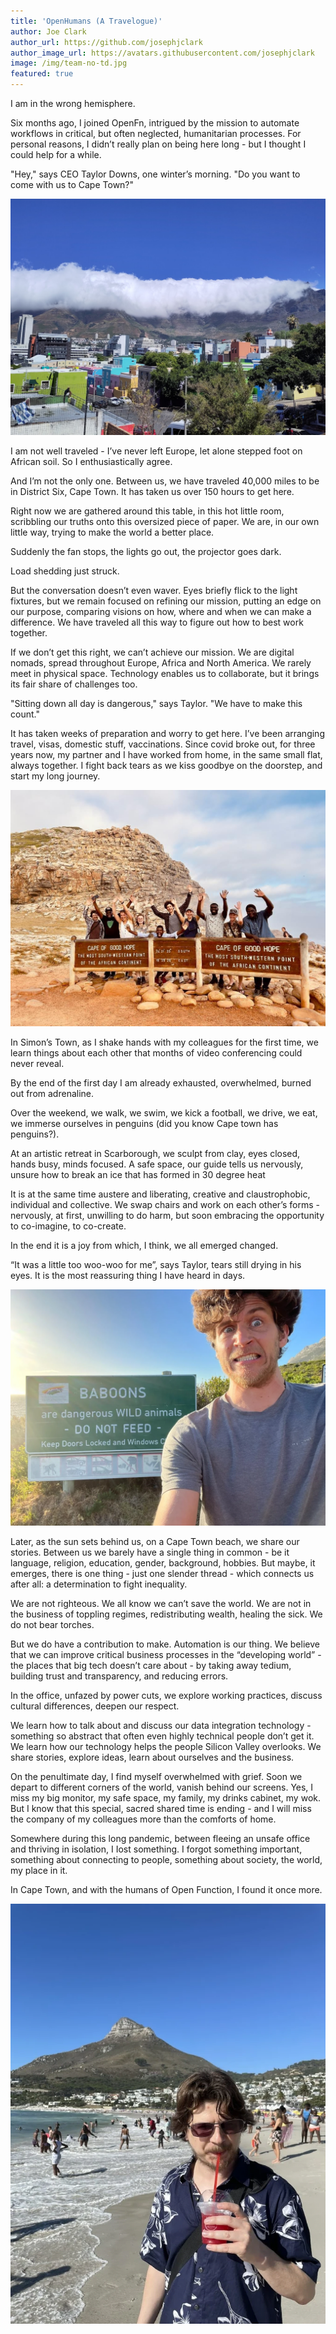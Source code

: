 ```yaml
---
title: 'OpenHumans (A Travelogue)'
author: Joe Clark
author_url: https://github.com/josephjclark
author_image_url: https://avatars.githubusercontent.com/josephjclark
image: /img/team-no-td.jpg
featured: true
---
```


I am in the wrong hemisphere.

Six months ago, I joined OpenFn, intrigued by the mission to automate workflows
in critical, but often neglected, humanitarian processes. For personal reasons,
I didn’t really plan on being here long - but I thought I could help for a
while.

"Hey," says CEO Taylor Downs, one winter’s morning. "Do you want to come with us
to Cape Town?"

![Bo-Kaap](/img/bo-kaap.webp)

I am not well traveled - I’ve never left Europe, let alone stepped foot on
African soil. So I enthusiastically agree.

And I’m not the only one. Between us, we have traveled 40,000 miles to be in
District Six, Cape Town. It has taken us over 150 hours to get here.

Right now we are gathered around this table, in this hot little room, scribbling
our truths onto this oversized piece of paper. We are, in our own little way,
trying to make the world a better place.

Suddenly the fan stops, the lights go out, the projector goes dark.

Load shedding just struck.

But the conversation doesn’t even waver. Eyes briefly flick to the light
fixtures, but we remain focused on refining our mission, putting an edge on our
purpose, comparing visions on how, where and when we can make a difference. We
have traveled all this way to figure out how to best work together.

If we don’t get this right, we can’t achieve our mission. We are digital nomads,
spread throughout Europe, Africa and North America. We rarely meet in physical
space. Technology enables us to collaborate, but it brings its fair share of
challenges too.

"Sitting down all day is dangerous," says Taylor. "We have to make this count."

It has taken weeks of preparation and worry to get here. I’ve been arranging
travel, visas, domestic stuff, vaccinations. Since covid broke out, for three
years now, my partner and I have worked from home, in the same small flat,
always together. I fight back tears as we kiss goodbye on the doorstep, and
start my long journey.

![Obligatory team photo](/img/team-cape-point.webp)

In Simon’s Town, as I shake hands with my colleagues for the first time, we
learn things about each other that months of video conferencing could never
reveal.

By the end of the first day I am already exhausted, overwhelmed, burned out from
adrenaline.

Over the weekend, we walk, we swim, we kick a football, we drive, we eat, we
immerse ourselves in penguins (did you know Cape town has penguins?).

At an artistic retreat in Scarborough, we sculpt from clay, eyes closed, hands
busy, minds focused. A safe space, our guide tells us nervously, unsure how to
break an ice that has formed in 30 degree heat

It is at the same time austere and liberating, creative and claustrophobic,
individual and collective. We swap chairs and work on each other’s forms -
nervously, at first, unwilling to do harm, but soon embracing the opportunity to
co-imagine, to co-create.

In the end it is a joy from which, I think, we all emerged changed.

“It was a little too woo-woo for me”, says Taylor, tears still drying in his
eyes. It is the most reassuring thing I have heard in days.

![Taylor, laughing in the face of danger](/img/taylor-baboons.webp)

Later, as the sun sets behind us, on a Cape Town beach, we share our stories.
Between us we barely have a single thing in common - be it language, religion,
education, gender, background, hobbies. But maybe, it emerges, there is one
thing - just one slender thread - which connects us after all: a determination
to fight inequality.

We are not righteous. We all know we can’t save the world. We are not in the
business of toppling regimes, redistributing wealth, healing the sick. We do not
bear torches.

But we do have a contribution to make. Automation is our thing. We believe that
we can improve critical business processes in the “developing world” - the
places that big tech doesn’t care about - by taking away tedium, building trust
and transparency, and reducing errors.

In the office, unfazed by power cuts, we explore working practices, discuss
cultural differences, deepen our respect.

We learn how to talk about and discuss our data integration technology -
something so abstract that often even highly technical people don’t get it. We
learn how our technology helps the people Silicon Valley overlooks. We share
stories, explore ideas, learn about ourselves and the business.

On the penultimate day, I find myself overwhelmed with grief. Soon we depart to
different corners of the world, vanish behind our screens. Yes, I miss my big
monitor, my safe space, my family, my drinks cabinet, my wok. But I know that
this special, sacred shared time is ending - and I will miss the company of my
colleagues more than the comforts of home.

Somewhere during this long pandemic, between fleeing an unsafe office and
thriving in isolation, I Iost something. I forgot something important, something
about connecting to people, something about society, the world, my place in it.

In Cape Town, and with the humans of Open Function, I found it once more.

![An OpenHuman at Camps Bay Beach](/img/joe-beach.webp)
